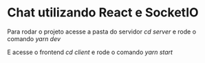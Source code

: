 # Chat utilizando React e SocketIO

Para rodar o projeto acesse a pasta do servidor *cd server* e rode o comando *yarn dev*

E acesse o frontend *cd client* e rode o comando *yarn start*

